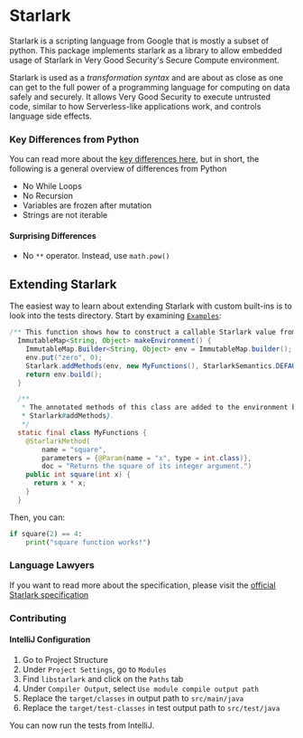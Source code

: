 # Starlark

Starlark is a scripting language from Google that is mostly a subset of python. This package implements starlark as a 
library to allow embedded usage of Starlark in Very Good Security's Secure Compute environment.

Starlark is used as a _transformation syntax_ and are about as close as one can get to the full power of a programming language for computing on data safely and securely. 
It allows Very Good Security to execute untrusted code, similar to how Serverless-like applications work, and controls language side effects.

### Key Differences from Python

You can read more about the [key differences here](https://docs.bazel.build/versions/master/skylark/language.html#differences-with-python), but in short, the following is a general overview of differences from Python 

- No While Loops
- No Recursion
- Variables are frozen after mutation
- Strings are not iterable

#### Surprising Differences

- No `**` operator. Instead, use `math.pow()`

## Extending Starlark

The easiest way to learn about extending Starlark with custom built-ins is to look into the tests directory. 
Start by examining [`Examples`](https://github.com/verygoodsecurity/starlarky/tree/master/libstarlark/src/test/java/net/starlark/java/eval/Examples.java):

```java
/** This function shows how to construct a callable Starlark value from a Java method. */
  ImmutableMap<String, Object> makeEnvironment() {
    ImmutableMap.Builder<String, Object> env = ImmutableMap.builder();
    env.put("zero", 0);
    Starlark.addMethods(env, new MyFunctions(), StarlarkSemantics.DEFAULT); // adds 'square'
    return env.build();
  }

  /**
   * The annotated methods of this class are added to the environment by {@link
   * Starlark#addMethods}.
   */
  static final class MyFunctions {
    @StarlarkMethod(
        name = "square",
        parameters = {@Param(name = "x", type = int.class)},
        doc = "Returns the square of its integer argument.")
    public int square(int x) {
      return x * x;
    }
  }
```

Then, you can:

```python
if square(2) == 4:
    print("square function works!") 
```

### Language Lawyers

If you want to read more about the specification, please visit the [official Starlark specification](https://github.com/bazelbuild/starlark/blob/master/spec.md)

### Contributing

#### IntelliJ Configuration

1. Go to Project Structure
1. Under `Project Settings`, go to `Modules`
1. Find `libstarlark` and click on the `Paths` tab
1. Under `Compiler Output`, select `Use module compile output path` 
1. Replace the `target/classes` in output path to `src/main/java` 
1. Replace the `target/test-classes` in test output path  to `src/test/java`

You can now run the tests from IntelliJ. 
